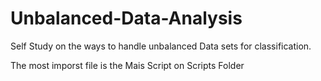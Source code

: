 # Unbalanced-Data-Analysis
Self Study on the ways to handle unbalanced Data sets for classification.

The most imporst file is the Mais Script on Scripts Folder
